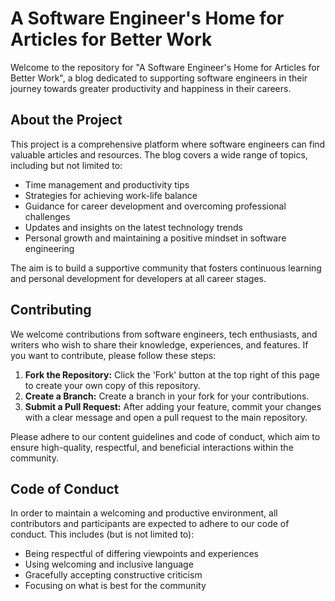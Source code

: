 # A Software Engineer's Home for Articles for Better Work

Welcome to the repository for "A Software Engineer's Home for Articles for Better Work", a blog dedicated to supporting software engineers in their journey towards greater productivity and happiness in their careers.

## About the Project

This project is a comprehensive platform where software engineers can find valuable articles and resources. The blog covers a wide range of topics, including but not limited to:

- Time management and productivity tips
- Strategies for achieving work-life balance
- Guidance for career development and overcoming professional challenges
- Updates and insights on the latest technology trends
- Personal growth and maintaining a positive mindset in software engineering

The aim is to build a supportive community that fosters continuous learning and personal development for developers at all career stages.

## Contributing

We welcome contributions from software engineers, tech enthusiasts, and writers who wish to share their knowledge, experiences, and features. If you want to contribute, please follow these steps:

1. **Fork the Repository:** Click the 'Fork' button at the top right of this page to create your own copy of this repository.
2. **Create a Branch:** Create a branch in your fork for your contributions.
4. **Submit a Pull Request:** After adding your feature, commit your changes with a clear message and open a pull request to the main repository.

Please adhere to our content guidelines and code of conduct, which aim to ensure high-quality, respectful, and beneficial interactions within the community.

## Code of Conduct

In order to maintain a welcoming and productive environment, all contributors and participants are expected to adhere to our code of conduct. This includes (but is not limited to):

- Being respectful of differing viewpoints and experiences
- Using welcoming and inclusive language
- Gracefully accepting constructive criticism
- Focusing on what is best for the community
